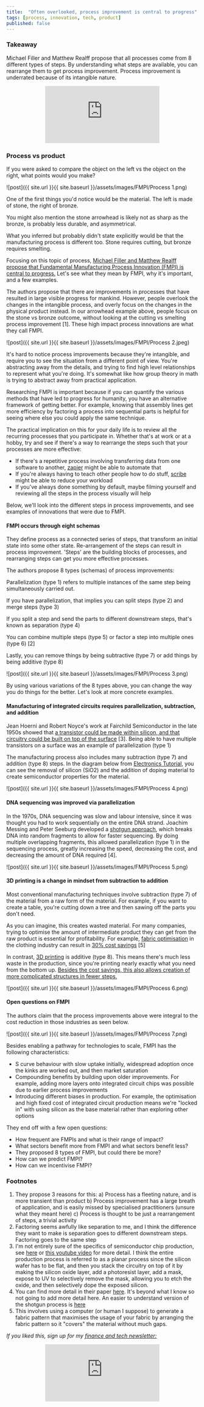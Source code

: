 ```yaml
---
title:  "Often overlooked, process improvement is central to progress"  
tags: [process, innovation, tech, product]
published: false
---
```


### Takeaway

Michael Filler and Matthew Realff propose that all processes come from 8 different types of steps. By understanding what steps are available, you can rearrange them to get process improvement. Process improvement is underrated because of its intangible nature. 

<style>
      .iframe-container {
        overflow: hidden;        
        padding-top: 50%; <!-- Calculated from the aspect ration of the content (in case of 16:9 it is 9/16= 0.5625) -->
        position: relative;
      }
      .iframe-container iframe { 
         border: 0;
         height: 100%; <!-- Finally, width and height are set to 100% so the iframe takes up 100% of the containers space. -->
         left: 0;
         position: absolute;
         top: 0;
         width: 100%;
         display: block;
         margin: 0 auto; <!-- center image -->
      }
      <!-- 4x3 Aspect Ratio -->
      .iframe-container-4x3 {
        padding-top: 75%;
      }
</style> 

<div class="iframe-container-4x3">
  <p align="center"><iframe src="https://avoidboringpeople.substack.com/embed" frameborder="0" scrolling="no"> </iframe></p>
</div>

### Process vs product

If you were asked to compare the object on the left vs the object on the right, what points would you make?

![post]({{ site.url }}{{ site.baseurl }}/assets/images/FMPI/Process 1.png)

One of the first things you'd notice would be the material. The left is made of stone, the right of bronze.

You might also mention the stone arrowhead is likely not as sharp as the bronze, is probably less durable, and asymmetrical.

What you inferred but probably didn't state explicitly would be that the manufacturing process is different too. Stone requires cutting, but bronze requires smelting. 

Focusing on this topic of process, [Michael Filler and Matthew Realff propose that Fundamental Manufacturing Process Innovation (FMPI) is central to progress.](https://medium.com/@processinnovation/fundamental-manufacturing-process-innovation-changes-the-world-471adcc77c48 "FMPI") Let's see what they mean by FMPI, why it's important, and a few examples.

The authors propose that there are improvements in processes that have resulted in large visible progress for mankind. However, people overlook the changes in the intangible process, and overly focus on the changes in the physical product instead. In our arrowhead example above, people focus on the stone vs bronze outcome, without looking at the cutting vs smelting process improvement \[1\]. These high impact process innovations are what they call FMPI.

![post]({{ site.url }}{{ site.baseurl }}/assets/images/FMPI/Process 2.jpeg)

It's hard to notice process improvements because they're intangible, and require you to see the situation from a different point of view. You're abstracting away from the details, and trying to find high level relationships to represent what you're doing. It's somewhat like how group theory in math is trying to abstract away from practical application. 

Researching FMPI is important because if you can quantify the various methods that have led to progress for humanity, you have an alternative framework of getting better. For example, knowing that assembly lines get more efficiency by factoring a process into sequential parts is helpful for seeing where else you could apply the same technique.

The practical implication on this for your daily life is to review all the recurring processes that you participate in. Whether that's at work or at a hobby, try and see if there's a way to rearrange the steps such that your processes are more effective:

- If there's a repetitive process involving transferring data from one software to another, [zapier](https://zapier.com/ "zapier") might be able to automate that
- If you're always having to teach other people how to do stuff, [scribe](https://cursive.io/scribe "scribe") might be able to reduce your workload
- If you've always done something by default, maybe filming yourself and reviewing all the steps in the process visually will help

Below, we'll look into the different steps in process improvements, and see examples of innovations that were due to FMPI. 

#### FMPI occurs through eight schemas

They define process as a connected series of steps, that transform an initial state into some other state. Re-arrangement of the steps can result in process improvement. 'Steps' are the building blocks of processes, and rearranging steps can get you more effective processes.

The authors propose 8 types (schemas) of process improvements:

Parallelization (type 1) refers to multiple instances of the same step being simultaneously carried out.

If you have parallelization, that implies you can split steps (type 2) and merge steps (type 3)

If you split a step and send the parts to different downstream steps, that's known as separation (type 4)

You can combine multiple steps (type 5) or factor a step into multiple ones (type 6) \[2\]

Lastly, you can remove things by being subtractive (type 7) or add things by being additive (type 8)

![post]({{ site.url }}{{ site.baseurl }}/assets/images/FMPI/Process 3.png)

By using various variations of the 8 types above, you can change the way you do things for the better. Let's look at more concrete examples.

#### Manufacturing of integrated circuits requires parallelization, subtraction, and addition

Jean Hoerni and Robert Noyce's work at Fairchild Semiconductor in the late 1950s showed that [a transistor could be made within silicon, and that circuitry could be built on top of the surface](https://www.computerhistory.org/revolution/digital-logic/12/329 "wafer") \[3\]. Being able to have multiple transistors on a surface was an example of parallelization (type 1)

The manufacturing process also includes many subtraction (type 7) and addition (type 8) steps. In the diagram below from [Electronics Tutorial](https://www.electronics-tutorial.net/CMOS-Processing-Technology/planar-process-technology/ "Elec"), you can see the removal of silicon (SiO2) and the addition of doping material to create semiconductor properties for the material. 

![post]({{ site.url }}{{ site.baseurl }}/assets/images/FMPI/Process 4.png)

#### DNA sequencing was improved via parallelization

In the 1970s, DNA sequencing was slow and labour intensive, since it was thought you had to work sequentially on the entire DNA strand. Joachim Messing and Peter Seeburg developed a [shotgun approach](https://en.wikipedia.org/wiki/Joachim_Messing "DNA"), which breaks DNA into random fragments to allow for faster sequencing. By doing multiple overlapping fragments, this allowed parallelization (type 1) in the sequencing process, greatly increasing the speed, decreasing the cost, and decreasing the amount of DNA required \[4\].

![post]({{ site.url }}{{ site.baseurl }}/assets/images/FMPI/Process 5.png)

#### 3D printing is a change in mindset from subtraction to addition

Most conventional manufacturing techniques involve subtraction (type 7) of the material from a raw form of the material. For example, if you want to create a table, you're cutting down a tree and then sawing off the parts you don't need. 

As you can imagine, this creates wasted material. For many companies, trying to optimise the amount of intermediate product they can get from the raw product is essential for profitability. For example, [fabric optimisation](https://www.resourceefficient.eu/en/technology/design-efficiency-%E2%80%93-zero-waste-patterns "shirt") in the clothing industry can result in [30% cost savings](https://fashioninsiders.co/toolkit/how-to/cutting-fabric-for-production-versus-sampling/#:~:text=In%20clothing%20manufacturing%20fabric%2C%20costs,%2D30%25%20in%20a%20fabric. "fabric") \[5\]

In contrast, [3D printing](https://3dprintingindustry.com/3d-printing-basics-free-beginners-guide "3D") is additive (type 8). This means there's much less waste in the production, since you're printing nearly exactly what you need from the bottom up. [Besides the cost savings, this also allows creation of more complicated structures in fewer steps.](https://bitfab.io/blog/additive-manufacturing/ "bit") 

![post]({{ site.url }}{{ site.baseurl }}/assets/images/FMPI/Process 6.png)

#### Open questions on FMPI

The authors claim that the process improvements above were integral to the cost reduction in those industries as seen below.

![post]({{ site.url }}{{ site.baseurl }}/assets/images/FMPI/Process 7.png)

Besides enabling a pathway for technologies to scale, FMPI has the following characteristics:

- S curve behaviour with slow uptake initially, widespread adoption once the kinks are worked out, and then market saturation
- Compounding benefits by building upon older improvements. For example, adding more layers onto integrated circuit chips was possible due to earlier process improvements
- Introducing different biases in production. For example, the optimisation and high fixed cost of integrated circuit production means we're "locked in" with using silicon as the base material rather than exploring other options

They end off with a few open questions:

- How frequent are FMPIs and what is their range of impact?
- What sectors benefit more from FMPI and what sectors benefit less?
- They proposed 8 types of FMPI, but could there be more?
- How can we predict FMPI?
- How can we incentivise FMPI?

### Footnotes

1. They propose 3 reasons for this: a) Process has a fleeting nature, and is more transient than product b) Process improvement has a large breath of application, and is easily missed by specialised practitioners (unsure what they meant here) c) Process is thought to be just a rearrangement of steps, a trivial activity 
2. Factoring seems awfully like separation to me, and I think the difference they want to make is separation goes to different downstream steps. Factoring goes to the same step
3. I'm not entirely sure of the specifics of semiconductor chip production, see [here](https://www.mepits.com/tutorial/384/vlsi/steps-for-ic-manufacturing "IC") or [this youtube video](https://www.youtube.com/watch?v=oBKhN4n-EGI "yout") for more detail. I think the entire production process is referred to as a planar process since the silicon wafer has to be flat, and then you stack the circuitry on top of it by making the silicon oxide layer, add a photoresist layer, add a mask, expose to UV to selectively remove the mask, allowing you to etch the oxide, and then selectively dope the exposed silicon.
4. You can find more detail in their paper [here](https://academic.oup.com/nar/article-abstract/9/2/309/2359970 "paper"). It's beyond what I know so not going to add more detail here. An easier to understand version of the shotgun process is [here](https://www.yourgenome.org/facts/what-is-shotgun-sequencing "genome")
5. This involves using a computer (or human I suppose) to generate a fabric pattern that maximises the usage of your fabric by arranging the fabric pattern so it "covers" the material without much gaps.

*If you liked this, sign up for my [finance and tech newsletter:](https://avoidboringpeople.substack.com/ "ABP")*

<div class="iframe-container-4x3">
  <p align="center"><iframe src="https://avoidboringpeople.substack.com/embed" frameborder="0" scrolling="no"> </iframe></p>
</div>
